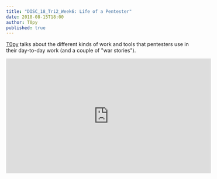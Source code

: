 ```yaml
---
title: "DISC_18_Tri2_Week6: Life of a Pentester"
date: 2018-08-15T18:00
author: T0py
published: true
---
```


[T0py](https://twitter.com/infosecfriends) talks about the different kinds of work and tools that pentesters use in their day-to-day work (and a couple of "war stories").

<iframe width="560" height="315" src="https://www.youtube.com/embed/Tbr_6t5HFEs" frameborder="0" allow="accelerometer; autoplay; encrypted-media; gyroscope; picture-in-picture" allowfullscreen></iframe>
